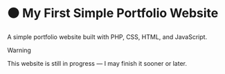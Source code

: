 # ⚫ My First Simple Portfolio Website 

A simple portfolio website built with PHP, CSS, HTML, and JavaScript.

>[!warning]
>This website is still in progress — I may finish it sooner or later.

